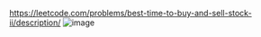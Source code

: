 https://leetcode.com/problems/best-time-to-buy-and-sell-stock-ii/description/
![image](https://github.com/ai-kmu/etc/assets/93199081/c11ae48d-c1b8-4bf4-99e8-0b3c9af20f8c)
